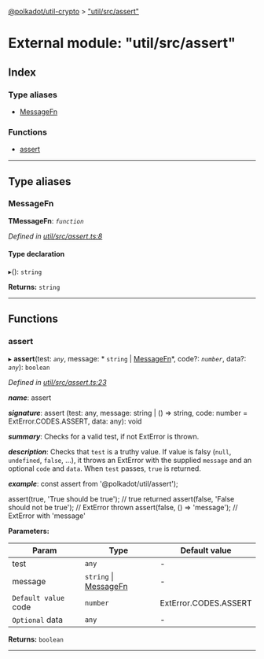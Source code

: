 [@polkadot/util-crypto](../README.md) > ["util/src/assert"](../modules/_util_src_assert_.md)

# External module: "util/src/assert"

## Index

### Type aliases

* [MessageFn](_util_src_assert_.md#messagefn)

### Functions

* [assert](_util_src_assert_.md#assert)

---

## Type aliases

<a id="messagefn"></a>

###  MessageFn

**ΤMessageFn**: *`function`*

*Defined in [util/src/assert.ts:8](https://github.com/polkadot-js/util/blob/7550b44/packages/util/src/assert.ts#L8)*

#### Type declaration
▸(): `string`

**Returns:** `string`

___

## Functions

<a id="assert"></a>

###  assert

▸ **assert**(test: *`any`*, message: * `string` &#124; [MessageFn](_util_src_assert_.md#messagefn)*, code?: *`number`*, data?: *`any`*): `boolean`

*Defined in [util/src/assert.ts:23](https://github.com/polkadot-js/util/blob/7550b44/packages/util/src/assert.ts#L23)*

*__name__*: assert

*__signature__*: assert (test: any, message: string | () => string, code: number = ExtError.CODES.ASSERT, data: any): void

*__summary__*: Checks for a valid test, if not ExtError is thrown.

*__description__*: Checks that `test` is a truthy value. If value is falsy (`null`, `undefined`, `false`, ...), it throws an ExtError with the supplied `message` and an optional `code` and `data`. When `test` passes, `true` is returned.

*__example__*: const assert from '@polkadot/util/assert');

assert(true, 'True should be true'); // true returned assert(false, 'False should not be true'); // ExtError thrown assert(false, () => 'message'); // ExtError with 'message'

**Parameters:**

| Param | Type | Default value |
| ------ | ------ | ------ |
| test | `any` | - |
| message |  `string` &#124; [MessageFn](_util_src_assert_.md#messagefn)| - |
| `Default value` code | `number` |  ExtError.CODES.ASSERT |
| `Optional` data | `any` | - |

**Returns:** `boolean`

___

